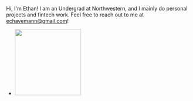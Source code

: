 Hi, I'm Ethan! I am an Undergrad at Northwestern, and I mainly do personal projects and fintech work. Feel free to reach out to me at echavemann@gmail.com! 


- <img height="180em" src="https://github-readme-stats.vercel.app/api?username=echavemann&show_icons=true&hide_border=true&&count_private=true&include_all_commits=true&theme=tokyonight" />

<!---
echavemann/echavemann is a ✨ special ✨ repository because its `README.md` (this file) appears on your GitHub profile.
You can click the Preview link to take a look at your changes.
--->
